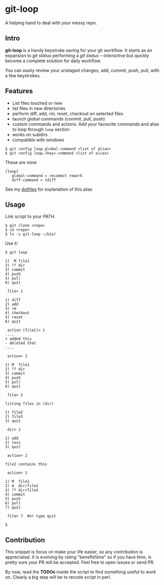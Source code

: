 # git-loop

A helping hand to deal with your messy repo.

## Intro

**git-loop** is a handy keystroke saving for your git workflow. It starts as an expansion to *git status* performing a *git status --interactive* but quickly become a complete solution for daily workflow.

You can easily review your unstaged changes, add, commit, push, pull, with a few keystrokes.

## Features

- List files touched or new
- list files in new directories
- perform diff, add, rm, reset, checkout on selected files
- launch global commands (commit, pull, push)
- custom commands and actions: Add your favourite commands and alias to loop through `loop` section
- works on subdirs
- compatible with windows

```
$ git config loop.global-command <list of alias>
$ git config loop.<key>-command <list of alias>
```

These are mine

```
[loop]
   global-command = recommit rework
   diff-command = tdiff
```

See my [dotfiles](https://github.com/albfan/dotfiles/blob/master/gitconfig) for explanation of this alias

## Usage

Link script to your *PATH*:

    $ git clone <repo>
    $ cd <repo>
    $ ln -s git-loop ~/bin/

Use it:

    $ git loop

    1)  M file1
    2) ?? dir
    3) commit
    4) push
    5) pull
    6) quit

     file> 1

    1) diff
    2) add
    3) rm
    4) checkout
    5) reset
    6) quit

     action (file1)> 1
    ....
    + added this
    - deleted that
    ....

     action> 2

    1) M  file1
    2) ?? dir
    3) commit
    4) push
    5) pull
    6) quit

     file> 2

    listing files in (dir)

    1) file2
    2) file3
    3) quit

     dir> 1

    1) add
    2) less
    3) quit

     action> 2

    file2 contains this

     action> 1

    1) M  file1
    2) A  dir/file2
    3) ?? dir/file3
    4) commit
    5) push
    6) pull
    7) quit

     file> 7  #or type quit

    $

## Contribution

This snippet is focus on make your life easier, so any contribution is appreciated. It is evolving by rating "benefit/time" so if you have time, is pretty sure your PR will be accepted. Feel free to open issues or send PR.

By now, read the **TODOs** inside the script to find something useful to work on. Clearly a big step will be to recode script in perl.

